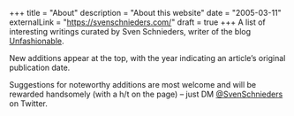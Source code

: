 +++
title = "About"
description = "About this website"
date = "2005-03-11"
externalLink = "https://svenschnieders.com/"
draft = true
+++
A list of interesting writings curated by Sven Schnieders, writer of the blog [Unfashionable](https://unfashionable.blog/).

New additions appear at the top, with the year indicating an article’s original publication date.

Suggestions for noteworthy additions are most welcome and will be rewarded handsomely (with a h/t on the page) – just DM [@SvenSchnieders](https://x.com/SvenSchnieders) on Twitter.
